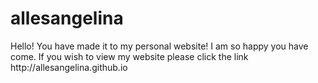 # allesangelina

<DOCTYPE html>

  <head>

  <link rel="stylesheet" type="text/css" href="allesangelina.css">
<!-- This linked README.md to allesangelina.css -->

  </head>

  <body>
    <p> Hello! You have made it to my personal website!
    I am so happy you have come. If you wish to view my website
    please click the link http://allesangelina.github.io
    </p>
  </body>

</html>
